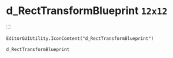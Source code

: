 # d_RectTransformBlueprint `12x12`
<img src="/img/d_RectTransformBlueprint.png" width=12 height=12>

``` CSharp
EditorGUIUtility.IconContent("d_RectTransformBlueprint")
```
```
d_RectTransformBlueprint
```
